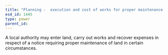 ```yaml
---
title: "Planning -  execution and cost of works for proper maintenance of land"
esd_id: 1445
type: power
parent_id:  
---
```


A local authority may enter land, carry out works and recover expenses in respect of a notice requiring proper maintenance of land in certain circumstances.

